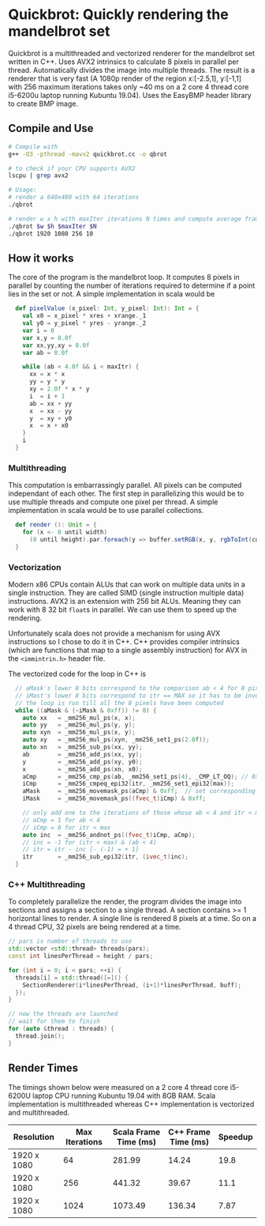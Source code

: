 # Quickbrot: Quickly rendering the mandelbrot set

Quickbrot is a multithreaded and vectorized renderer for the mandelbrot set written in C++. Uses AVX2 intrinsics to calculate 8 pixels in parallel per thread. Automatically divides the image into multiple threads. The result is a renderer that is very fast (A 1080p render of the region x:[-2.5,1], y:[-1,1] with 256 maximum iterations takes only ~40 ms on a 2 core 4 thread core i5-6200u laptop running Kubuntu 19.04). Uses the EasyBMP header library to create BMP image.
## Compile and Use
```bash
# Compile with 
g++ -O3 -pthread -mavx2 quickbrot.cc -o qbrot

# to check if your CPU supports AVX2
lscpu | grep avx2

# Usage:
# render a 640x480 with 64 iterations
./qbrot  

# render w x h with maxIter iterations N times and compute average frame time 
./qbrot $w $h $maxIter $N
./qbrot 1920 1080 256 10
```

## How it works
The core of the program is the mandelbrot loop. It computes 8 pixels in parallel by counting the number of iterations required to determine if a point lies in the set or not. A simple implementation in scala would be 

```scala
  def pixelValue (x_pixel: Int, y_pixel: Int): Int = {
    val x0 = x_pixel * xres + xrange._1
    val y0 = y_pixel * yres - yrange._2
    var i = 0
    var x,y = 0.0f
    var xx,yy,xy = 0.0f
    var ab = 0.0f

    while (ab < 4.0f && i < maxItr) {
      xx = x * x
      yy = y * y
      xy = 2.0f * x * y
      i  = i + 1
      ab = xx + yy
      x  = xx - yy
      y  = xy + y0
      x  = x + x0
    }
    i
  }
  ```
  ### Multithreading
  This computation is embarrassingly parallel. All pixels can be computed independant of each other. The first step in parallelizing this would be to use multiple threads and compute one pixel per thread. A simple implementation in scala would be to use parallel collections.

  ```scala 
    def render (): Unit = {
      for (x <- 0 until width)
        (0 until height).par.foreach(y => buffer.setRGB(x, y, rgbToInt(core.pixelColor(x, y))))
    }
  ```
  ### Vectorization
  Modern x86 CPUs contain ALUs that can work on multiple data units in a single instruction. They are called SIMD (single instruction multiple data) instructions. AVX2 is an extension with 256 bit ALUs. Meaning they can work with 8 32 bit `float`s  in parallel. We can use them to speed up the rendering. 
  
  Unfortunately scala does not provide a mechanism for using AVX instructions so I chose to do it in C++. C++ provides compiler intrinsics (which are functions that map to a single assembly instruction) for AVX in the `<immintrin.h>` header file.

  The vectorized code for the loop in C++ is 
  ```C++
    // aMask's lower 8 bits correspond to the comparison ab < 4 for 8 pixels
    // iMast's lower 8 bits correspond to itr == MAX so it has to be inverted
    // the loop is run till all the 8 pixels have been computed
    while ((aMask & (~iMask & 0xff)) != 0) {
      auto xx   = _mm256_mul_ps(x, x);
      auto yy   = _mm256_mul_ps(y, y);
      auto xyn  = _mm256_mul_ps(x, y);
      auto xy   = _mm256_mul_ps(xyn, _mm256_set1_ps(2.0f));
      auto xn   = _mm256_sub_ps(xx, yy);
      ab        = _mm256_add_ps(xx, yy);
      y         = _mm256_add_ps(xy, y0);
      x         = _mm256_add_ps(xn, x0);
      aCmp      = _mm256_cmp_ps(ab, _mm256_set1_ps(4), _CMP_LT_OQ); // 0xffffffff for true 0 for false
      iCmp      = _mm256_cmpeq_epi32(itr, _mm256_set1_epi32(max));
      aMask     = _mm256_movemask_ps(aCmp) & 0xff;  // set corresponding bit in aMask if MSB is set
      iMask     = _mm256_movemask_ps((fvec_t)iCmp) & 0xff;

      // only add one to the iterations of those whose ab < 4 and itr < max
      // aCmp = 1 for ab < 4
      // iCmp = 0 for itr < max
      auto inc  = _mm256_andnot_ps((fvec_t)iCmp, aCmp);
      // inc = -1 for (itr < max) & (ab < 4)
      // itr = itr - inc [- (-1) = + 1]
      itr       = _mm256_sub_epi32(itr, (ivec_t)inc);
    }
  ```
  ### C++ Multithreading
  To completely parallelize the render, the program divides the image into sections and assigns a section to a single thread. A section contains >= 1 horizontal lines to render. A single line is rendered 8 pixels at a time. So on a 4 thread CPU, 32 pixels are being rendered at a time. 
  ```C++
  // pars is number of threads to use
  std::vector <std::thread> threads(pars);
  const int linesPerThread = height / pars;

  for (int i = 0; i < pars; ++i) {
    threads[i] = std::thread([=]() {
      SectionRenderer(i*linesPerThread, (i+1)*linesPerThread, buff);
    });
  }

  // now the threads are launched
  // wait for them to finish
  for (auto &thread : threads) {
    thread.join();
  }
  ```

  ## Render Times
  The timings shown below were measured on a 2 core 4 thread core i5-6200U laptop CPU running Kubuntu 19.04 with 8GB RAM. Scala implementation is multithreaded whereas C++ implementation is vectorized and multithreaded.
  
  
|  Resolution 	| Max Iterations 	| Scala Frame Time  (ms) 	| C++ Frame Time (ms) 	| Speedup 	|
|---------------|-----------------|-------------------------|-----------------------|-----------|
| 1920 x 1080 	|       64       	|         281.99         	|        14.24        	|   19.8  	|
| 1920 x 1080 	|       256      	|         441.32         	|        39.67        	|   11.1  	|
| 1920 x 1080 	|      1024      	|         1073.49        	|        136.34       	|   7.87  	|
